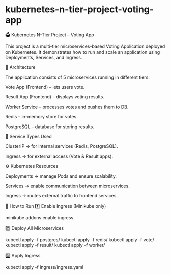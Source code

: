 # kubernetes-n-tier-project-voting-app

🗳️ Kubernetes N-Tier Project – Voting App

This project is a multi-tier microservices-based Voting Application deployed on Kubernetes.
It demonstrates how to run and scale an application using Deployments, Services, and Ingress.

📌 Architecture

The application consists of 5 microservices running in different tiers:

Vote App (Frontend) – lets users vote.

Result App (Frontend) – displays voting results.

Worker Service – processes votes and pushes them to DB.

Redis – in-memory store for votes.

PostgreSQL – database for storing results.

🔹 Service Types Used

ClusterIP → for internal services (Redis, PostgreSQL).

Ingress → for external access (Vote & Result apps).

⚙️ Kubernetes Resources

Deployments → manage Pods and ensure scalability.

Services → enable communication between microservices.

Ingress → routes external traffic to frontend services.


🚀 How to Run
1️⃣ Enable Ingress (Minikube only)

minikube addons enable ingress

2️⃣ Deploy All Microservices

kubectl apply -f postgres/
kubectl apply -f redis/
kubectl apply -f vote/
kubectl apply -f result/
kubectl apply -f worker/

3️⃣ Apply Ingress

kubectl apply -f ingress/ingress.yaml